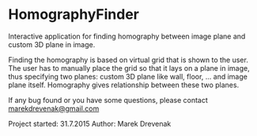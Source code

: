 # HomographyFinder
Interactive application for finding homography between image plane and custom 3D plane in image.

Finding the homography is based on virtual grid that is shown to the user. The user has to manually
place the grid so that it lays on a plane in image, thus specifying two planes: custom 3D plane like wall, 
floor, ... and image plane itself. Homography gives relationship between these two planes.

If any bug found or you have some questions, please contact marekdrevenak@gmail.com

Project started: 31.7.2015
Author: Marek Drevenak
